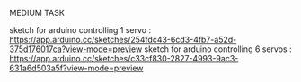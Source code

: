 MEDIUM TASK

sketch for arduino controlling 1 servo : https://app.arduino.cc/sketches/254fdc43-6cd3-4fb7-a52d-375d176017ca?view-mode=preview
sketch for arduino controlling 6 servos : https://app.arduino.cc/sketches/c33cf830-2827-4993-9ac3-631a6d503a5f?view-mode=preview
